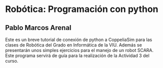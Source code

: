 # Robótica: Programación con python
## Pablo Marcos Arenal

Este es un breve tutorial de conexión de python a CoppeliaSim para las clases de Robótica del Grado en Informática de la VIU. 
Además se presentarán unos simples ejercicios para el manejo de un robot SCARA. 
Este programa servirá de guía para la realización de la Actividad 3 del curso.
